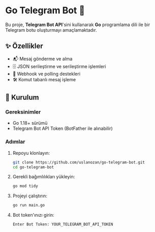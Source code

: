 # **Go Telegram Bot** 🚀

Bu proje, **Telegram Bot API**'sini kullanarak **Go** programlama dili ile bir Telegram botu oluşturmayı amaçlamaktadır.

## ✨ Özellikler

- 📬 Mesaj gönderme ve alma
- 🗄️ JSON serileştirme ve serileştirme işlemleri
- 🔄 Webhook ve polling destekleri
- 🛠️ Komut tabanlı mesaj işleme

## 🚀 Kurulum

### Gereksinimler

- Go 1.18+ sürümü
- Telegram Bot API Token (BotFather ile alınabilir)

### Adımlar

1. Repoyu klonlayın:
   ```bash
   git clone https://github.com/uslanozan/go-telegram-bot.git
   cd go-telegram-bot

2. Gerekli bağımlılıkları yükleyin:
   ```bash
   go mod tidy

3. Projeyi çalıştırın:
   ```bash
   go run main.go

4. Bot token'ınızı girin:
   ```bash
   Enter Bot Token: YOUR_TELEGRAM_BOT_API_TOKEN 
